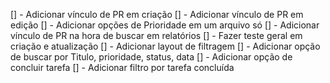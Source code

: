 [] - Adicionar vínculo de PR em criação
[] - Adicionar vínculo de PR em edição
[] - Adicionar opções de Prioridade em um arquivo só
[] - Adicionar vínculo de PR na hora de buscar em relatórios
[] - Fazer teste geral em criação e atualização
[] - Adicionar layout de filtragem
[] - Adicionar opção de buscar por Titulo, prioridade, status, data
[] - Adicionar opção de concluir tarefa
[] - Adicionar filtro por tarefa concluída